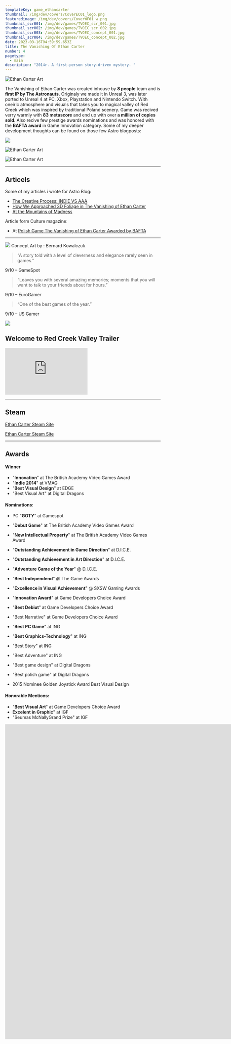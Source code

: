 ```yaml
---
templateKey: game_ethancarter
thumbnail: /img/dev/covers/CoverEC01_logo.png
featuredimage: /img/dev/covers/CoverWF01_w.png
thumbnail_scr001: /img/dev/games/TVOEC_scr_001.jpg
thumbnail_scr002: /img/dev/games/TVOEC_scr_002.jpg
thumbnail_scr003: /img/dev/games/TVOEC_concept_001.jpg
thumbnail_scr004: /img/dev/games/TVOEC_concept_002.jpg
date: 2023-03-16T04:59:59.653Z
title: The Vanishing Of Ethan Carter
number: 4
pagetype:
  - main
description: "2014r. A first-person story-driven mystery. "
---
```


![Ethan Carter Art](/img/dev/TVOEC01.jpg)

The Vanishing of Ethan Carter was created inhouse by **8 people** team and is **first IP by The Astronauts**. Originaly we made it in Unreal 3, was later ported to Unreal 4 at PC, Xbox, Playstation and Nintendo Switch. With oneiric atmosphere and visuals that takes you to magical valley of Red Creek which was inspired by traditional Poland  scenery. Game was recived verry  warmly with **83 metascore** and end up with over **a million of copies sold**. Also recive few prestige awards nominations and was honored with the **BAFTA award** in Game Innovation category. Some of my deeper development thoughts can be found on those few Astro blogposts: 

![](/img/dev/FamilyHouse.jpg)

![Ethan Carter Art](/img/dev/covers/CoverEC01_logo.png)

![Ethan Carter Art](/img/dev/covers/CoverEC01_logo.jpg)

---

## Articels

Some of my articles i wrote for Astro Blog: 

- [The Creative Process: INDIE VS AAA](https://www.theastronauts.com/2013/02/the-creative-process-indie-vs-aaa/)   
- [How We Approached 3D Foliage in The Vanishing of Ethan Carter](https://www.theastronauts.com/2014/02/approached-3d-foliage-vanishing-ethan-carter/)
- [At the Mountains of Madness](https://www.theastronauts.com/2013/05/making-of-ethan-carter-at-the-mountains-of-madness/)  


Article form Culture magazine:
- At [Polish Game The Vanishing of Ethan Carter Awarded by BAFTA](culture.pl/en/article/polish-game-the-vanishing-of-ethan-carter-awarded-by-bafta )  

--- 

![](/img/dev/the-vanishing-of-ethan-carter-concept-art.jpg)
Concept Art by : Bernard Kowalczuk



> “A story told with a level of cleverness and elegance rarely seen in games.”

9/10 – GameSpot

> “Leaves you with several amazing memories; moments that you will want to talk to your friends about for hours.”

9/10 – EuroGamer

> “One of the best games of the year.”

9/10 – US Gamer



![](/img/dev/RustyWood.jpg)

## Welcome to Red Creek Valley Trailer

<iframe width="267" height="151" src="https://www.youtube.com/embed/9oxbkL3N_fM" title="The Vanishing of Ethan Carter - Welcome to Red Creek Valley Trailer" frameborder="0" allow="accelerometer; autoplay; clipboard-write; encrypted-media; gyroscope; picture-in-picture; web-share" allowfullscreen></iframe>

--- 

## Steam

[Ethan Carter Steam Site](https://store.steampowered.com/app/258520/The_Vanishing_of_Ethan_Carter)

 <a href="https://store.steampowered.com/app/258520/The_Vanishing_of_Ethan_Carter">Ethan Carter Steam Site</a> 



--- 

## Awards 

#### Winner 
- "**Innovation**" at The British Academy Video Games Award
- "**Indie 2014**" at VMAG
- "**Best Visual Design**" at EDGE
- "Best Visual Art" at Digital Dragons

#### Nominations: 
- PC "**GOTY**" at Gamespot
- "**Debut Game**" at The British Academy Video Games Award
- "**New Intellectual Property**" at The British Academy Video Games Award
- "**Outstanding Achievement in Game Direction**" at D.I.C.E.
- "**Outstanding Achievement in Art Direction**" at D.I.C.E.
- "**Adventure Game of the Year**" @ D.I.C.E.
- "**Best Independend**" @ The Game Awards
- "**Excellence in Visual Achievement**" @ SXSW Gaming Awards
- "**Innovation Award**" at Game Developers Choice Award
- "**Best Debiut**" at Game Developers Choice Award 
- "Best Narrative" at Game Developers Choice Award 
- "**Best PC Game**" at ING 
- "**Best Graphics-Technology**" at ING  
- "Best Story" at ING 
- "Best Adventure" at ING  
- "Best game design" at Digital Dragons
- "Best polish game" at Digital Dragons

- 2015 Nominee Golden Joystick Award  Best Visual Design

#### Honorable Mentions:

- "**Best Visual Art**" at Game Developers Choice Award
- **Excelent in Graphic**" at IGF 
- "Seumas McNallyGrand Prize" at IGF 





<iframe width="2312" height="1017" src="https://www.youtube.com/embed/hFgVQuBDeHU" title="The Vanishing of Ethan Carter wins for Game Innovation wins Best Game | BAFTA Games Awards 2015" frameborder="0" allow="accelerometer; autoplay; clipboard-write; encrypted-media; gyroscope; picture-in-picture; web-share" allowfullscreen></iframe>

